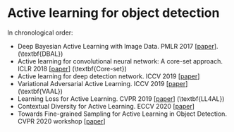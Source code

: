 
# Active learning for object detection

In chronological order: 
- Deep Bayesian Active Learning with Image Data. PMLR 2017 [[paper](http://proceedings.mlr.press/v70/gal17a/gal17a.pdf)]. (\textbf{DBAL})
- Active learning for convolutional neural network: A core-set approach. ICLR 2018 [[paper](https://arxiv.org/pdf/1708.00489.pdf)] (\textbf{Core-set})
- Active learning for deep detection network. ICCV 2019 [[paper](https://arxiv.org/pdf/1911.09168.pdf)] 
- Variational Adversarial Active Learning. ICCV 2019 [[paper](https://openaccess.thecvf.com/content_ICCV_2019/papers/Sinha_Variational_Adversarial_Active_Learning_ICCV_2019_paper.pdf)] (\textbf{VAAL})
- Learning Loss for Active Learning. CVPR 2019 [[paper](https://openaccess.thecvf.com/content_CVPR_2019/papers/Yoo_Learning_Loss_for_Active_Learning_CVPR_2019_paper.pdf)] (\textbf{LL4AL})
- Contextual Diversity for Active Learning. ECCV 2020 [[paper](https://arxiv.org/pdf/2008.05723)]
- Towards Fine-grained Sampling for Active Learning in Object Detection. CVPR 2020 workshop [[paper](https://openaccess.thecvf.com/content_CVPRW_2020/papers/w54/Desai_Towards_Fine-Grained_Sampling_for_Active_Learning_in_Object_Detection_CVPRW_2020_paper.pdf)]



